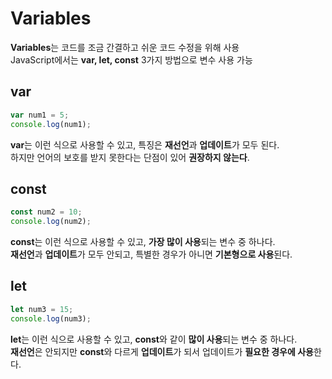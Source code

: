 # Variables

**Variables**는 코드를 조금 간결하고 쉬운 코드 수정을 위해 사용 <br>
JavaScript에서는 **var, let, const** 3가지 방법으로 변수 사용 가능

## var

```javascript
var num1 = 5;
console.log(num1);
```

**var**는 이런 식으로 사용할 수 있고, 특징은 **재선언**과 **업데이트**가 모두 된다.<br>
하지만 언어의 보호를 받지 못한다는 단점이 있어 **권장하지 않는다**.

## const

```javascript
const num2 = 10;
console.log(num2);
```

**const**는 이런 식으로 사용할 수 있고, **가장 많이 사용**되는 변수 중 하나다.<br>
**재선언**과 **업데이트**가 모두 안되고, 특별한 경우가 아니면 **기본형으로 사용**된다.

## let

```javascript
let num3 = 15;
console.log(num3);
```

**let**는 이런 식으로 사용할 수 있고, **const**와 같이 **많이 사용**되는 변수 중 하나다.<br>
**재선언**은 안되지만 **const**와 다르게 **업데이트**가 되서 업데이트가 **필요한 경우에 사용**한다.
